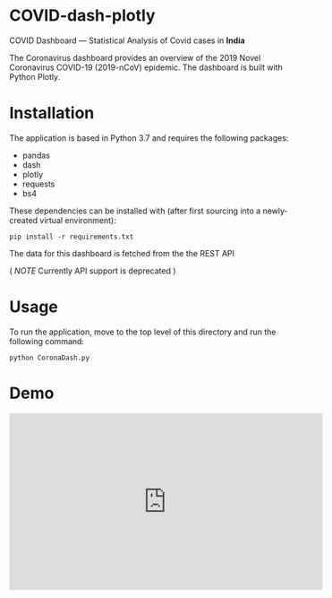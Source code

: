 # COVID-dash-plotly
COVID Dashboard — Statistical Analysis of Covid cases in **India**

The Coronavirus dashboard provides an overview of the 2019 Novel Coronavirus COVID-19 (2019-nCoV) epidemic. 
The dashboard is built with Python Plotly.

# Installation
The application is based in Python 3.7 and requires the following packages:

* pandas
* dash
* plotly
* requests 
* bs4 

These dependencies can be installed with (after first sourcing into a newly-created virtual environment):

`pip install -r requirements.txt`

The data for this dashboard is fetched from the the REST API 

( *NOTE* Currently API support is deprecated )

# Usage

To run the application, move to the top level of this directory and run the following command:

`python CoronaDash.py`

# Demo
<iframe width="560" height="315" src="https://www.youtube.com/embed/WBA5u8ruQvo" title="YouTube video player" frameborder="0" allow="accelerometer; autoplay; clipboard-write; encrypted-media; gyroscope; picture-in-picture" allowfullscreen></iframe>
